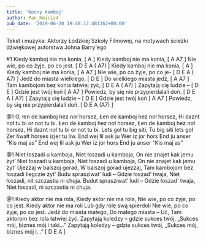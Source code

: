 ```yaml
---
title: 'Nocny Kamboj'
author: Pan_Kmicic4
pub_date: '2019-06-20 19:48:17.481362+00:00'
---
```


Tekst i muzyka: Aktorzy Łódzkiej Szkoły Filmowej, na motywach ścieżki dźwiękowej autorstwa Johna Barry'ego

#1
Kiedy kamboj nie ma konia, [ A ]
Kiedy kamboj nie ma konia, [ A A7 ]
Nie wie, po co żyje, po co jest. [ D E A ( A7) ]
Kiedy kamboj nie ma konia, [ A ]
Kiedy kamboj nie ma konia, [ A A7 ]
Nie wie, po co żyje, po co je- [ D E A ( A7) ]
Jedź do miasta wielkiego, [ D E ]
Do wielkiego miasta jedź, [ A A7 ]
Tam kambojom bez konia łatwiej żyć, [ D E A ( A7) ]
Zapytają cię ludzie – [ D E ]
Gdzie jest twój koń [ A A7 ]
Powiedz, by się nie przypierdalali doń. [ D E A ( A7) ]
Zapytają cię ludzie – [ D E ]
Gdzie jest twój koń [ A A7 ]
Powiedz, by się nie przypierdalali doń. [ D E A (A7) ]

@1
O, łen de kamboj hez noł horsez,
Łen de kamboj hez noł horsez,
Hi daznt noł tu bi or not tu bi.
Łen de kamboj hez noł horsez,
Łen de kamboj hez noł horsez,
Hi daznt noł tu bi or not tu bi.
Lets goł tu big siti,
Tu big siti lets goł
Zer łiwałt horses izjer tu liw.
End wej łil ask ju
Wer iz jor hors
End ju anser “Kis maj as”
End wej łil ask ju
Wer iz jor hors
End ju anser “Kis maj as”

@1
Niet łoszadi u kamboja,
Niet łoszadi u kamboja,
On nie znajet kak jemu żyt’
Niet łoszadi u kamboja,
Niet łoszadi u kamboja,
On nie znajet kak jemu żyt’
Ujezżaj w balszoj gorad,
W balszoj gorad ujezżaj,
Tam kambojom bez łoszadi liegczie żyt’
Budu sprasziwat’ ludi –
Gdzie łoszad’ twaja,
Niet łoszadi, nit szczastia ni chuja.
Budut sprasziwat’ ludi –
Gdzie łoszad’ twaja,
Niet łoszadi, ni szczastia ni chuja.

@1
Kiedy aktor nie ma rola,
Kiedy aktor nie ma rola,
Nie wie, po co żyje, po co jest.
Kiedy aktor nie ma roli
Lub gdy rolę swą spierdoli
Nie wie, po co żyje, po co jest.
Jedź do miasta małego,
Do małego miasta – Uć,
Tam aktorom bez rola łatwiej żyć.
Zapytają koledzy – 
gdzie sukces twój,
„Sukces mój, biznes mój i taki…”
Zapytają koledzy – 
gdzie sukces twój,
„Sukces mój, biznes mój i…” [ D E A ]